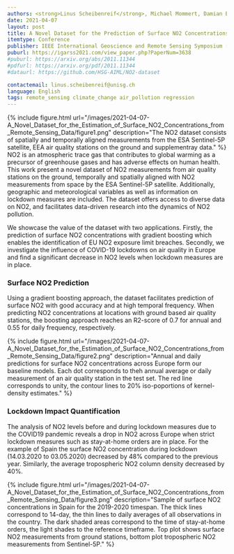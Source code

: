 ```yaml
---
authors: <strong>Linus Scheibenreif</strong>, Michael Mommert, Damian Borth
date: 2021-04-07
layout: post
title: A Novel Dataset for the Prediction of Surface NO2 Concentrations from Remote Sensing Data
itemtype: Conference
publisher: IEEE International Geoscience and Remote Sensing Symposium (IGARSS) 2021
puburl: https://igarss2021.com/view_paper.php?PaperNum=3638
#puburl: https://arxiv.org/abs/2011.11344
#pdfurl: https://arxiv.org/pdf/2011.11344
#dataurl: https://github.com/HSG-AIML/NO2-dataset

contactemail: linus.scheibenreif@unisg.ch	
language: English
tags: remote_sensing climate_change air_pollution regression 
---
```

{% include figure.html
url="/images/2021-04-07-A_Novel_Dataset_for_the_Estimation_of_Surface_NO2_Concentrations_from_Remote_Sensing_Data/figure1.png"
description="The NO2 dataset consists of spatially and temporally aligned measurements from the ESA Sentinel-5P satellite, EEA air quality stations on the ground and supplementray data." %} NO2 is an atmospheric trace gas that contributes to global warming as a precursor of greenhouse gases and has adverse effects on human health. This work present a novel dataset of NO2 measurements from air quality stations on the ground, temporally and spatially aligned with NO2 measurements from space by the ESA Sentinel-5P satellite. Additionally, geographic and meteorological variables as well as information on lockdown measures are included. The dataset offers access to diverse data on NO2, and facilitates data-driven research into the dynamics of NO2 pollution.

We showcase the value of the dataset with two applications. Firstly, the prediction of surface NO2 concentrations with gradient boosting which enables the identification of EU NO2 exposure limit breaches. Secondly, we investigate the influence of COVID-19 lockdowns on air quality in Europe and find a significant decrease in NO2 levels when lockdown measures are in place.

### Surface NO2 Prediction
Using a gradient boosting approach, the dataset facilitates prediction of surface NO2 with good accuracy and at high temporal frequency. When predicting NO2 concentrations at locations with ground based air quality stations, the boosting approach reaches an R2-score of 0.7 for annual and 0.55 for daily frequency, respectively.

{% include figure.html
url="/images/2021-04-07-A_Novel_Dataset_for_the_Estimation_of_Surface_NO2_Concentrations_from_Remote_Sensing_Data/figure2.png"
description="Annual and daily predictions for surface NO2 concentrations across Europe form our baseline models. Each dot corresponds to theh annual average or daily measurement of an air quality station in the test set. The red line corresponds to unity, the contour lines to 20% iso-poportions of kernel-density estimates." %}

### Lockdown Impact Quantification
The analysis of NO2 levels before and during lockdown measures due to the COVID19 pandemic reveals a drop in NO2 across Europe when strict lockdown measures such as stay-at-home orders are in place. For the example of Spain the surface NO2 concentration during lockdown (14.03.2020 to 03.05.2020) decreased by 48% compared to the previous year. Similarly, the average tropospheric NO2 column density decreased by 40%.

{% include figure.html
url="/images/2021-04-07-A_Novel_Dataset_for_the_Estimation_of_Surface_NO2_Concentrations_from_Remote_Sensing_Data/figure3.png"
description="Sample of surface NO2 concentrations in Spain for the 2019-2020 timespan. The thick lines correspond to 14-day, the thin lines to daily averages of all observations in the country. The dark shaded areas correspond to the time of stay-at-home orders, the light shades to the reference timeframe. Top plot shows surface NO2 measurements from ground stations, bottom plot tropospheric NO2 measurements from Sentinel-5P." %}

